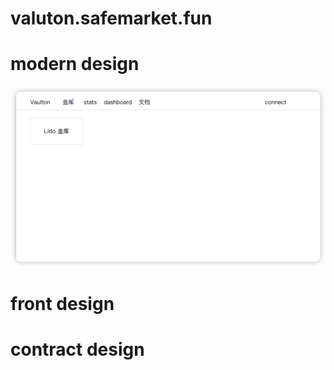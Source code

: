 # valuton.safemarket.fun

# modern design

![modern design](assets/2024-10-14-23-28-23.png)

# front design

# contract design
